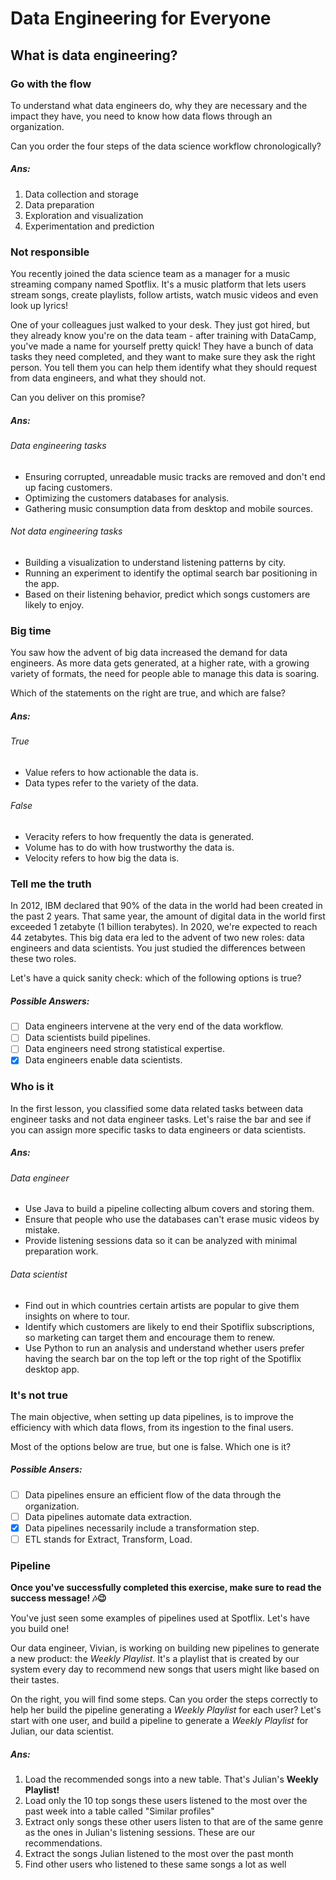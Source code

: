 # Data Engineering for Everyone

## What is data engineering?
### Go with the flow
To understand what data engineers do, why they are necessary and the impact they have, you need to know how data flows through an organization.

Can you order the four steps of the data science workflow chronologically?
##### Ans:
1. Data collection and storage
2. Data preparation
3. Exploration and visualization
4. Experimentation and prediction

### Not responsible
You recently joined the data science team as a manager for a music streaming company named Spotflix. It's a music platform that lets users stream songs, create playlists, follow artists, watch music videos and even look up lyrics!

One of your colleagues just walked to your desk. They just got hired, but they already know you're on the data team - after training with DataCamp, you've made a name for yourself pretty quick! They have a bunch of data tasks they need completed, and they want to make sure they ask the right person. You tell them you can help them identify what they should request from data engineers, and what they should not.

Can you deliver on this promise?
##### Ans:
###### Data engineering tasks
* Ensuring corrupted, unreadable music tracks are removed and don't end up facing customers.
* Optimizing the customers databases for analysis.
* Gathering music consumption data from desktop and mobile sources.

###### Not data engineering tasks
* Building a visualization to understand listening patterns by city.
* Running an experiment to identify the optimal search bar positioning in the app.
* Based on their listening behavior, predict which songs customers are likely to enjoy.

### Big time
You saw how the advent of big data increased the demand for data engineers. As more data gets generated, at a higher rate, with a growing variety of formats, the need for people able to manage this data is soaring.

Which of the statements on the right are true, and which are false?
##### Ans:
###### True
* Value refers to how actionable the data is.
* Data types refer to the variety of the data.

###### False
* Veracity refers to how frequently the data is generated.
* Volume has to do with how trustworthy the data is.
* Velocity refers to how big the data is.

### Tell me the truth
In 2012, IBM declared that 90% of the data in the world had been created in the past 2 years. That same year, the amount of digital data in the world first exceeded 1 zetabyte (1 billion terabytes). In 2020, we're expected to reach 44 zetabytes. This big data era led to the advent of two new roles: data engineers and data scientists. You just studied the differences between these two roles.

Let's have a quick sanity check: which of the following options is true?

##### Possible Answers:
- [ ] Data engineers intervene at the very end of the data workflow.
- [ ] Data scientists build pipelines.
- [ ] Data engineers need strong statistical expertise.
- [x] Data engineers enable data scientists.

### Who is it
In the first lesson, you classified some data related tasks between data engineer tasks and not data engineer tasks. Let's raise the bar and see if you can assign more specific tasks to data engineers or data scientists.

##### Ans:
###### Data engineer
* Use Java to build a pipeline collecting album covers and storing them.
* Ensure that people who use the databases can't erase music videos by mistake.
* Provide listening sessions data so it can be analyzed with minimal preparation work.

###### Data scientist
* Find out in which countries certain artists are popular to give them insights on where to tour.
* Identify which customers are likely to end their Spotiflix subscriptions, so marketing can target them and encourage them to renew.
* Use Python to run an analysis and understand whether users prefer having the search bar on the top left or the top right of the Spotiflix desktop app.

### It's not true
The main objective, when setting up data pipelines, is to improve the efficiency with which data flows, from its ingestion to the final users.

Most of the options below are true, but one is false. Which one is it?

##### Possible Ansers:
- [ ] Data pipelines ensure an efficient flow of the data through the organization.
- [ ] Data pipelines automate data extraction.
- [x] Data pipelines necessarily include a transformation step.
- [ ] ETL stands for Extract, Transform, Load.

### Pipeline
**Once you've successfully completed this exercise, make sure to read the success message! 🎶😉**

You've just seen some examples of pipelines used at Spotflix. Let's have you build one!

Our data engineer, Vivian, is working on building new pipelines to generate a new product: the *Weekly Playlist*. It's a playlist that is created by our system every day to recommend new songs that users might like based on their tastes.

On the right, you will find some steps. Can you order the steps correctly to help her build the pipeline generating a *Weekly Playlist* for each user? Let's start with one user, and build a pipeline to generate a *Weekly Playlist* for Julian, our data scientist.

##### Ans:
1. Load the recommended songs into a new table. That's Julian's **Weekly Playlist!**
2. Load only the 10 top songs these users listened to the most over the past week into a table called "Similar profiles"
3. Extract only songs these other users listen to that are of the same genre as the ones in Julian's listening sessions. These are our recommendations.
4. Extract the songs Julian listened to the most over the past month
5. Find other users who listened to these same songs a lot as well